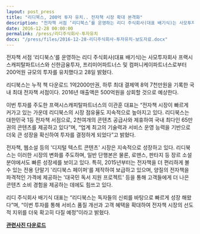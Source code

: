 ```yaml
---
layout: post_press
title: "리디북스, 200억 투자 유치.. 전자책 시장 확대 본격화"
description: "전자책 서점 ‘리디북스’를 운영하는 리디 주식회사(대표 배기식)는 사모투자회사 프랙시스캐피탈파트너스와 신한금융투자, 프리미어파트너스 및 컴퍼니케이파트너스로부터 200억원 규모의 투자를 유치했다고 28일 밝혔다.."
date: 2016-12-28 00:00:00
permalink: /press/리디주식회사-투자유치
docx: "/press/files/2016-12-28-리디주식회사-투자유치-보도자료.docx"
---
```


전자책 서점 ‘리디북스’를 운영하는 리디 주식회사(대표 배기식)는 사모투자회사 프랙시스캐피탈파트너스와 신한금융투자, 프리미어파트너스 및 컴퍼니케이파트너스로부터 200억원 규모의 투자를 유치했다고 28일 밝혔다.
 
리디북스는 누적 책 다운로드 1억2000만권, 하루 최대 결제액 8억 7천만원을 기록한 국내 최대 전자책 서점이다. 2016년 매출액은 500억원을 상회할 것으로 예상한다.
 
이번 투자를 주도한 프랙시스캐피탈파트너스의 이관훈 대표는 “전자책 시장이 빠르게 커가고 있는 가운데 리디북스의 시장 점유율도 지속적으로 높아지고 있다. 리디북스는 대한민국 1등 전자책 서점으로, 2천여개의 콘텐츠 공급사와 제휴하여 국내 최다인 65만권의 콘텐츠를 제공하고 있다”며, “업계 최고의 기술력과 서비스 운영 능력을 기반으로 더욱 큰 성장을 확신하여 투자를 결정하게 되었다”고 밝혔다.
 
전자책, 웹소설 등의 '디지털 텍스트 콘텐츠' 시장은 지속적으로 성장하고 있다. 리디북스는 이러한 시장의 변화를 주도하며, 일반 단행본은 물론, 로맨스, 판타지 등 장르 소설 분야에서도 빠른 성장세를 보이고 있다. 특히, 2015년부터는 전자책을 더 편리하게 볼 수 있는 전용 단말기 '리디북스 페이퍼'를 제작하여 보급하고 있으며, 양질의 전자책을 파격적인 가격에 제공하는 '대국민 독서 지원 프로젝트' 등을 통해 고객들에게 더 나은 콘텐츠 소비 경험을 제공하는 데에도 힘쓰고 있다.
 
리디 주식회사 배기식 대표는 “리디북스는 독자들의 신뢰를 바탕으로 빠르게 성장 해왔다”며, “이번 투자를 통해 서비스 품질 개선과 고객 혜택을 확대하여 전자책 시장의 선도적 지위를 더욱 확고히 다질 예정”이라고 밝혔다.

[**관련사진 다운로드**](/press/img/2016-12-28-리디주식회사-투자유치-보도자료.jpg)
